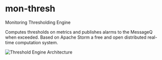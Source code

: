 mon-thresh
==========

Monitoring Thresholding Engine

Computes thresholds on metrics and publishes alarms to the MessageQ when exceeded.
Based on Apache Storm a free and open distributed real-time computation system.

![Threshold Engine Architecture](mon-thresh-architecture.jpg "Threshold Engine Architecture")
